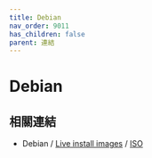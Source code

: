 ```yaml
---
title: Debian
nav_order: 9011
has_children: false
parent: 連結
---
```



# Debian

## 相關連結

* Debian / [Live install images](https://www.debian.org/CD/live/) / [ISO](https://cdimage.debian.org/debian-cd/current-live/amd64/iso-hybrid/)

